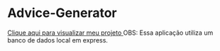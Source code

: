  # Advice-Generator
 <p>
    <a href="https://mateus-s-quintanilha.github.io/advice-generator/index.html" target="_blank">Clique  aqui para visualizar meu projeto
   </a>
   OBS: Essa aplicação utiliza um banco de dados local em express.
 </p>
